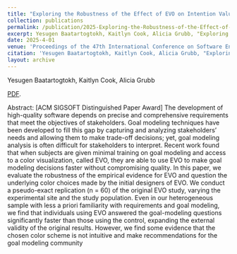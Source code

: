 ```yaml
---
title: "Exploring the Robustness of the Effect of EVO on Intention Valuation through Replication"
collection: publications
permalink: /publication/2025-Exploring-the-Robustness-of-the-Effect-of-EVO-on-Intention-Valuation-through-Replication
excerpt: Yesugen Baatartogtokh, Kaitlyn Cook, Alicia Grubb, "Exploring the Robustness of the Effect of EVO on Intention Valuation through Replication." Proceedings of the 47th International Conference on Software Engineering (ICSE), 2025. ACM SIGSOFT Distinguished Paper Award.
date: 2025-4-01
venue: 'Proceedings of the 47th International Conference on Software Engineering (ICSE 2025)'
citation: 'Yesugen Baatartogtokh, Kaitlyn Cook, Alicia Grubb, "Exploring the Robustness of the Effect of EVO on Intention Valuation through Replication." Proceedings of the 47th International Conference on Software Engineering (ICSE), 2025.'
layout: archive
---
```

Yesugen Baatartogtokh, Kaitlyn Cook, Alicia Grubb

[PDF](https://yesugenb.github.io/icse25-paper.pdf).

Abstract: [ACM SIGSOFT Distinguished Paper Award] The development of high-quality software depends on precise and comprehensive requirements that meet the objectives of stakeholders. Goal modeling techniques have been developed to fill this gap by capturing and analyzing stakeholders’ needs and allowing them to make trade-off decisions; yet, goal modeling analysis is often difficult for stakeholders to interpret. Recent work found that when subjects are given minimal training on goal modeling and access to a color visualization, called EVO, they are able to use EVO to make goal modeling decisions faster without compromising quality. In this paper, we evaluate the robustness of the empirical evidence for EVO and question the underlying color choices made by the initial designers of EVO. We conduct a pseudo-exact replication (n = 60) of the original EVO study, varying the experimental site and the study population. Even in our heterogeneous sample with less a priori familiarity with requirements and goal modeling, we find that individuals using EVO answered the goal-modeling questions significantly faster than those using the control, expanding the external validity of the original results. However, we find some evidence that the chosen color scheme is not intuitive and make recommendations for the goal modeling community

